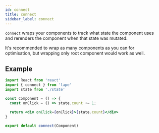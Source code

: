```yaml
---
id: connect
title: connect
sidebar_label: connect
---
```


`connect` wraps your components to track what state the component uses and rerenders the component when that state was mutated.

It's recommended to wrap as many components as you can for optimisation, but wrapping only root component would work as well.

## Example

```jsx
import React from 'react'
import { connect } from 'lape'
import state from './state'

const Component = () => {
  const onClick = () => state.count += 1;
  
  return <div onClick={onClick}>{state.count}</div>
}

export default connect(Component)
```
